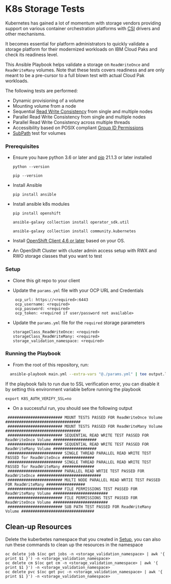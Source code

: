 # K8s Storage Tests

Kubernetes has gained a lot of momentum with storage vendors providing support on various container orchestration platforms with [CSI](https://kubernetes-csi.github.io/docs/drivers.html) drivers and other mechanisms.

It becomes essential for platform administrators to quickly validate a storage platform for their modernized workloads on IBM Cloud Paks and check its readiness level.

This Ansible Playbook helps validate a storage on `ReadWriteOnce` and `ReadWriteMany` volumes. Note that these tests covers readiness and are only meant to be a pre-cursor to a full blown test with actual Cloud Pak workloads.

The following tests are performed:

 - Dynamic provisioning of a volume
 - Mounting volume from a node
 - Sequential [Read Write Consistency](./roles/storage-readiness/README.md#read-write-tests) from single and multiple nodes
 - Parallel Read Write Consistency from single and multiple nodes
 - Parallel Read Write Consistency across multiple threads
 - Accessibility based on POSIX compliant [Group ID Permissions]((./roles/storage-readiness/README.md#gid-tests))
 - [SubPath](https://kubernetes.io/docs/concepts/storage/volumes/#using-subpath) test for volumes

### Prerequisites

- Ensure you have python 3.6 or later and [pip](https://pip.pypa.io/en/stable/installation/) 21.1.3 or later installed

  `python --version`

  `pip --version`

- Install Ansible
  
  `pip install ansible`

- Install ansible k8s modules

  `pip install openshift`
   
  `ansible-galaxy collection install operator_sdk.util`
  
  `ansible-galaxy collection install community.kubernetes`
  
 - Install [OpenShift Client 4.6 or later](https://mirror.openshift.com/pub/openshift-v4/x86_64/clients/ocp/4.6.31) based on your OS. 
  
- An OpenShift Cluster with cluster admin access setup with RWX and RWO storage classes that you want to test

### Setup

 - Clone this git repo to your client
  
 - Update the `params.yml` file with your OCP URL and Credentials
 
   ```
    ocp_url: https://<required>:6443
    ocp_username: <required>
    ocp_password: <required>
    ocp_token: <required if user/password not available>
   ```
  
 - Update the `params.yml` file for the `required` storage parameters
 
    ```
    storageClass_ReadWriteOnce: <required> 
    storageClass_ReadWriteMany: <required> 
    storage_validation_namespace: <required>
    ```
  
### Running the Playbook

 - From the root of this repository, run:
  
  ```bash
    ansible-playbook main.yml --extra-vars "@./params.yml" | tee output.log
  ```

  If the playbook fails to run due to SSL verification error, you can disable it by setting this environment variable before running the playbook

  ```
  export K8S_AUTH_VERIFY_SSL=no
  ```

 - On a successful run, you should see the following output

 ```
  ######################## MOUNT TESTS PASSED FOR ReadWriteOnce Volume  #################################
  ######################## MOUNT TESTS PASSED FOR ReadWriteMany Volume  #################################
  ######################## SEQUENTIAL READ WRITE TEST PASSED FOR ReadWriteOnce Volume ###################
  ######################## SEQUENTIAL READ WRITE TEST PASSED FOR ReadWriteMany Volume ###################
  ######################## SINGLE THREAD PARALLEL READ WRITE TEST PASSED for ReadWriteOnce ##############
  ######################## SINGLE THREAD PARALLEL READ WRITE TEST PASSED for ReadWriteMany ##############
  ######################## PARALLEL READ WRTIE TEST PASSED FOR ReadWriteOnce ############################
  ######################## MULTI NODE PARALLEL READ WRTIE TEST PASSED FOR ReadWriteMany #################
  ######################## FILE PERMISSIONS TEST PASSED FOR ReadWriteMany Volume ########################
  ######################## FILE PERMISSIONS TEST PASSED FOR ReadWriteOnce Volume ########################
  ######################## SUB PATH TEST PASSED FOR ReadWriteMany Volume ################################
 ```

## Clean-up Resources

Delete the kuberbetes namespace that you created in [Setup](#setup), you can also run these commands to clean up the 
resources in the namespace

```
oc delete job $(oc get jobs -n <storage_validation_namespace> | awk '{ print $1 }') -n <storage_validation_namespace>
oc delete cm $(oc get cm -n <storage_validation_namespace> | awk '{ print $1 }') -n <storage_validation_namespace>
oc delete pvc $(oc get pvc -n <storage_validation_namespace> | awk '{ print $1 }') -n <storage_validation_namespace>
```
